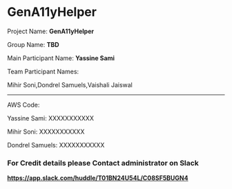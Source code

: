 # GenA11yHelper


Project Name: **GenA11yHelper**

Group Name: **TBD**

Main Participant Name: **Yassine Sami**

Team Participant Names: 

Mihir Soni,Dondrel Samuels,Vaishali Jaiswal

--------------------------------------------

AWS Code:

Yassine Sami: XXXXXXXXXXX

Mihir Soni: XXXXXXXXXXX 

Dondrel Samuels: XXXXXXXXXXX

### For Credit details please Contact administrator on Slack

**https://app.slack.com/huddle/T01BN24U54L/C08SF5BUGN4**
